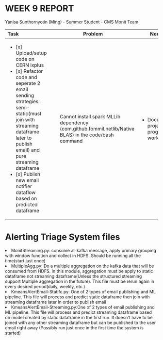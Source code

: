 WEEK 9 REPORT
==============
Yanisa Sunthornyotin (Ming) - Summer Student - CMS Monit Team

|        Task        |  Problem  | Next Step  | 
|:--------|------------| ------------|
| <ul><li>[x] Upload/setup code on CERN lxplus</li><li>[x] Refactor code and seperate 2 email sending strategies: semi-static(must join with streaming dataframe later to publish email) and pure streaming dataframe</li><li>[x] Publish new email notifier dataflow based on predicted dataframe</li></ul>|<ul>Cannot install spark MLLib dependency (com.github.fommil.netlib/Native BLAS) in the code/bash command</ul> | <ul><li>Document all project progress/Future work</li><ul> |
 

Alerting Triage System files
 ==========
 <li>MonitStreaming.py: consume all kafka message, apply primary grouping with window function and collect in HDFS. Should be running all the time(start just once)</li>
 <li>MultipleAgg.py: Do a multiple aggregation on the kafka data that will be consumed from HDFS. In this module, aggregation must be apply to static dataframe not streaming dataframe(Unless the structured streaming support Multiple aggregation in the future). This file must be rerun again in every desired period(daily, weekly, etc.)</li>
<li>KmeansAlertEmail-Statifc.py: One of 2 types of email publishing and ML pipeline. This file will process and predict static dataframe then join with streaming dataframe later in order to publish email</li>
<li>KmeansAlertEmail-Streaming.py:One of 2 types of email publishing and ML pipeline. This file will process and predict streaming dataframe based on model created by static dataframe in the first run. It doesn't have to be joined with any other streaming dataframe but can be published to the user email right away (Possibly run just once in the first time the system is started)</li>